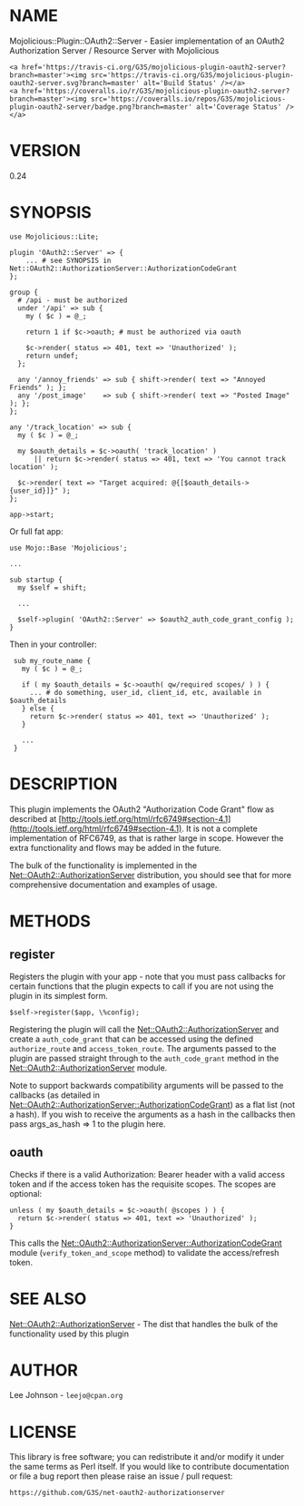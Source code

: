 # NAME

Mojolicious::Plugin::OAuth2::Server - Easier implementation of an OAuth2
Authorization Server / Resource Server with Mojolicious

<div>

    <a href='https://travis-ci.org/G3S/mojolicious-plugin-oauth2-server?branch=master'><img src='https://travis-ci.org/G3S/mojolicious-plugin-oauth2-server.svg?branch=master' alt='Build Status' /></a>
    <a href='https://coveralls.io/r/G3S/mojolicious-plugin-oauth2-server?branch=master'><img src='https://coveralls.io/repos/G3S/mojolicious-plugin-oauth2-server/badge.png?branch=master' alt='Coverage Status' /></a>
</div>

# VERSION

0.24

# SYNOPSIS

    use Mojolicious::Lite;

    plugin 'OAuth2::Server' => {
        ... # see SYNOPSIS in Net::OAuth2::AuthorizationServer::AuthorizationCodeGrant
    };

    group {
      # /api - must be authorized
      under '/api' => sub {
        my ( $c ) = @_;

        return 1 if $c->oauth; # must be authorized via oauth

        $c->render( status => 401, text => 'Unauthorized' );
        return undef;
      };

      any '/annoy_friends' => sub { shift->render( text => "Annoyed Friends" ); };
      any '/post_image'    => sub { shift->render( text => "Posted Image" ); };
    };

    any '/track_location' => sub {
      my ( $c ) = @_;

      my $oauth_details = $c->oauth( 'track_location' )
          || return $c->render( status => 401, text => 'You cannot track location' );

      $c->render( text => "Target acquired: @{[$oauth_details->{user_id}]}" );
    };

    app->start;

Or full fat app:

    use Mojo::Base 'Mojolicious';

    ...

    sub startup {
      my $self = shift;

      ...

      $self->plugin( 'OAuth2::Server' => $oauth2_auth_code_grant_config );
    }

Then in your controller:

     sub my_route_name {
       my ( $c ) = @_;
    
       if ( my $oauth_details = $c->oauth( qw/required scopes/ ) ) {
         ... # do something, user_id, client_id, etc, available in $oauth_details
       } else {
         return $c->render( status => 401, text => 'Unauthorized' );
       }

       ...
     }

# DESCRIPTION

This plugin implements the OAuth2 "Authorization Code Grant" flow as described
at [http://tools.ietf.org/html/rfc6749#section-4.1](http://tools.ietf.org/html/rfc6749#section-4.1). It is not a complete
implementation of RFC6749, as that is rather large in scope. However the extra
functionality and flows may be added in the future.

The bulk of the functionality is implemented in the [Net::OAuth2::AuthorizationServer](https://metacpan.org/pod/Net::OAuth2::AuthorizationServer)
distribution, you should see that for more comprehensive documentation and
examples of usage.

# METHODS

## register

Registers the plugin with your app - note that you must pass callbacks for
certain functions that the plugin expects to call if you are not using the
plugin in its simplest form.

    $self->register($app, \%config);

Registering the plugin will call the [Net::OAuth2::AuthorizationServer](https://metacpan.org/pod/Net::OAuth2::AuthorizationServer)
and create a `auth_code_grant` that can be accessed using the defined
`authorize_route` and `access_token_route`. The arguments passed to the
plugin are passed straight through to the `auth_code_grant` method in
the [Net::OAuth2::AuthorizationServer](https://metacpan.org/pod/Net::OAuth2::AuthorizationServer) module.

Note to support backwards compatibility arguments will be passed to the
callbacks (as detailed in [Net::OAuth2::AuthorizationServer::AuthorizationCodeGrant](https://metacpan.org/pod/Net::OAuth2::AuthorizationServer::AuthorizationCodeGrant))
as a flat list (not a hash). If you wish to receive the arguments as a
hash in the callbacks then pass args\_as\_hash => 1 to the plugin here.

## oauth

Checks if there is a valid Authorization: Bearer header with a valid access
token and if the access token has the requisite scopes. The scopes are optional:

    unless ( my $oauth_details = $c->oauth( @scopes ) ) {
      return $c->render( status => 401, text => 'Unauthorized' );
    }

This calls the [Net::OAuth2::AuthorizationServer::AuthorizationCodeGrant](https://metacpan.org/pod/Net::OAuth2::AuthorizationServer::AuthorizationCodeGrant)
module (`verify_token_and_scope` method) to validate the access/refresh token.

# SEE ALSO

[Net::OAuth2::AuthorizationServer](https://metacpan.org/pod/Net::OAuth2::AuthorizationServer) - The dist that handles the bulk of the
functionality used by this plugin

# AUTHOR

Lee Johnson - `leejo@cpan.org`

# LICENSE

This library is free software; you can redistribute it and/or modify it under
the same terms as Perl itself. If you would like to contribute documentation
or file a bug report then please raise an issue / pull request:

    https://github.com/G3S/net-oauth2-authorizationserver
